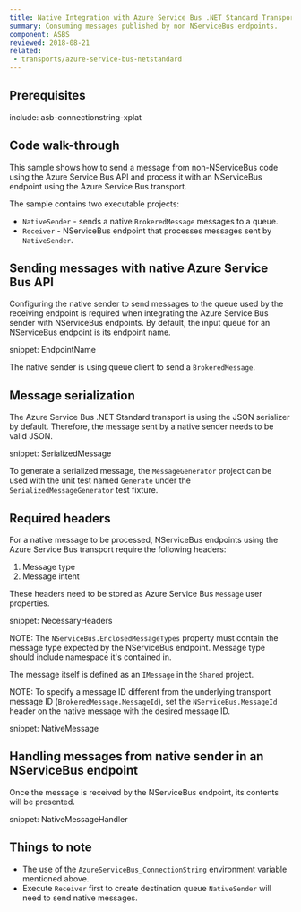 ```yaml
---
title: Native Integration with Azure Service Bus .NET Standard Transport
summary: Consuming messages published by non NServiceBus endpoints.
component: ASBS
reviewed: 2018-08-21
related:
 - transports/azure-service-bus-netstandard
---
```


## Prerequisites

include: asb-connectionstring-xplat


## Code walk-through

This sample shows how to send a message from non-NServiceBus code using the Azure Service Bus API and process it with an NServiceBus endpoint using the Azure Service Bus transport.

The sample contains two executable projects:

 * `NativeSender` - sends a native `BrokeredMessage` messages to a queue.
 * `Receiver` - NServiceBus endpoint that processes messages sent by `NativeSender`.


## Sending messages with native Azure Service Bus API

Configuring the native sender to send messages to the queue used by the receiving endpoint is required when integrating the Azure Service Bus sender with NServiceBus endpoints. By default, the input queue for an NServiceBus endpoint is its endpoint name.

snippet: EndpointName

The native sender is using queue client to send a `BrokeredMessage`.


## Message serialization

The Azure Service Bus .NET Standard transport is using the JSON serializer by default. Therefore, the message sent by a native sender needs to be valid JSON.

snippet: SerializedMessage

To generate a serialized message, the `MessageGenerator` project can be used with the unit test named `Generate` under the `SerializedMessageGenerator` test fixture.


## Required headers

For a native message to be processed, NServiceBus endpoints using the Azure Service Bus transport require the following headers:

 1. Message type
 1. Message intent

These headers need to be stored as Azure Service Bus `Message` user properties.

snippet: NecessaryHeaders

NOTE: The `NServiceBus.EnclosedMessageTypes` property must contain the message type expected by the NServiceBus endpoint. Message type should include namespace it's contained in.

The message itself is defined as an `IMessage` in the `Shared` project.

NOTE: To specify a message ID different from the underlying transport message ID (`BrokeredMessage.MessageId`), set the `NServiceBus.MessageId` header on the native message with the desired message ID.

snippet: NativeMessage


## Handling messages from native sender in an NServiceBus endpoint

Once the message is received by the NServiceBus endpoint, its contents will be presented.

snippet: NativeMessageHandler


## Things to note

 * The use of the `AzureServiceBus_ConnectionString` environment variable mentioned above.
 * Execute `Receiver` first to create destination queue `NativeSender` will need to send native messages.

